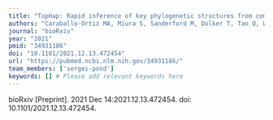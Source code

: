 ```yaml
---
title: "TopHap: Rapid inference of key phylogenetic structures from common haplotypes in large genome collections with limited diversity"
authors: "Caraballo-Ortiz MA, Miura S, Sanderford M, Dolker T, Tao Q, Weaver S, Pond SLK, Kumar S."
journal: "bioRxiv"
year: "2021"
pmid: "34931186"
doi: "10.1101/2021.12.13.472454"
url: "https://pubmed.ncbi.nlm.nih.gov/34931186/"
team_members: ['sergei-pond']
keywords: [] # Please add relevant keywords here
---
```

bioRxiv [Preprint]. 2021 Dec 14:2021.12.13.472454. doi: 10.1101/2021.12.13.472454.